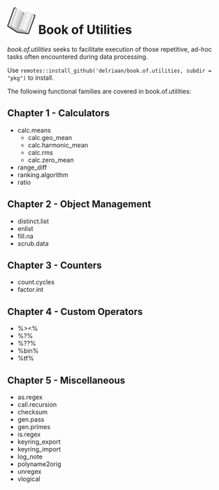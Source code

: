 # ![book](book_small.png) Book of Utilities

*book.of.utilities* seeks to facilitate execution of those repetitive, ad-hoc tasks often encountered during data processing. 

Use `remotes::install_github('delriaan/book.of.utilities, subdir = "pkg")` to install.

The following functional families are covered in book.of.utilities:

## Chapter 1 - Calculators

-   calc.means
    -   calc.geo_mean
    -   calc.harmonic_mean
    -   calc.rms
    -   calc.zero_mean
-   range_diff
-   ranking.algorithm
-   ratio

## Chapter 2 - Object Management

-   distinct.list
-   enlist
-   fill.na
-   scrub.data

## Chapter 3 - Counters

-   count.cycles
-   factor.int

## Chapter 4 - Custom Operators

-   %\>\<%
-   %?%
-   %??%
-   %bin%
-   %tf%

## Chapter 5 - Miscellaneous

-   as.regex
-   call.recursion
-   checksum
-   gen.pass
-   gen.primes
-   is.regex
-   keyring_export
-   keyring_import
-   log_note
-   polyname2orig
-   unregex
-   vlogical
